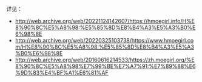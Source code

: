 详见：

- <http://web.archive.org/web/20221124142607/https://hmoegirl.info/H%E8%90%8C%E5%A8%98:%E5%85%8D%E8%B4%A3%E5%A3%B0%E6%98%8E>
- <http://web.archive.org/web/20220325103738/https://www.hmoegirl.com/H%E8%90%8C%E5%A8%98:%E5%85%8D%E8%B4%A3%E5%A3%B0%E6%98%8E>
- <http://web.archive.org/web/20160616214533/https://zh.moegirl.org/%E8%90%8C%E5%A8%98%E7%99%BE%E7%A7%91:%E7%89%88%E6%9D%83%E4%BF%A1%E6%81%AF>
